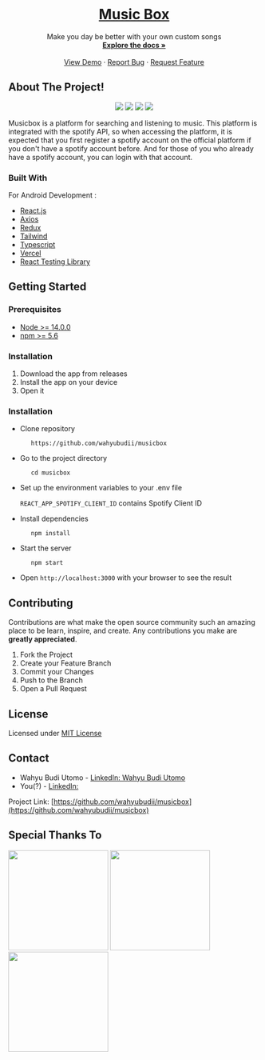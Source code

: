<!--
*** Thanks for checking out the Best-README-Template. If you have a suggestion
*** that would make this better, please fork the repo and create a pull request
*** or simply open an issue with the tag "enhancement".
*** Thanks again! Now go create something AMAZING! :D
-->



<!-- PROJECT SHIELDS -->
<!--
*** I'm using markdown "reference style" links for readability.
*** Reference links are enclosed in brackets [ ] instead of parentheses ( ).
*** See the bottom of this document for the declaration of the reference variables
*** for contributors-url, forks-url, etc. This is an optional, concise syntax you may use.
*** https://www.markdownguide.org/basic-syntax/#reference-style-links
-->

<!-- PROJECT LOGO -->

<br />
<p align="center">
  <a href="https://musicbox.vercel.app/">
    <h1 align="center">Music Box</h1>
  </a>

  <p align="center">
    Make you day be better with your own custom songs
    <br />
    <a href="https://github.com/wahyubudii/musicbox"><strong>Explore the docs »</strong></a>
    <br />
    <br />
    <a href="#!">View Demo</a>
    ·
    <a href="https://github.com/wahyubudii/musicbox/issues">Report Bug</a>
    ·
    <a href="https://github.com/wahyubudii/musicbox/issues">Request Feature</a>
  </p>
</p>

<!-- ABOUT THE PROJECT -->
## About The Project!
<p align="center">
<img src="https://user-images.githubusercontent.com/79882296/164763358-e7237ae6-6f7e-4340-836f-5f44df42a161.jpg" height="auto"></img>
<img src="https://user-images.githubusercontent.com/79882296/164763357-9a2545be-ac6e-40fb-952d-3cc86704d1cc.jpg" height="auto"></img>
<img src="https://user-images.githubusercontent.com/79882296/164763354-7a437726-8d3b-4149-aaed-4ca0a7b5e12e.jpg" height="auto"></img>
<img src="https://user-images.githubusercontent.com/79882296/164763499-6a90f2f1-ccdb-440b-804a-6bf3435574f0.jpg" height="auto"></img>
</p>
Musicbox is a platform for searching and listening to music. This platform is integrated with the spotify API, so when accessing the platform, it is expected that you first register a spotify account on the official platform if you don't have a spotify account before. And for those of you who already have a spotify account, you can login with that account.

### Built With

For Android Development :
* [React.js](https://reactjs.org/)
* [Axios](https://axios-http.com/)
* [Redux](https://react-redux.js.org/)
* [Tailwind](https://tailwindcss.com/)
* [Typescript](https://www.typescriptlang.org/)
* [Vercel](https://vercel.com/)
* [React Testing Library](https://testing-library.com/)

<!-- GETTING STARTED -->
## Getting Started

### Prerequisites

* [Node >= 14.0.0](https://nodejs.org/en/)
* [npm >= 5.6](https://www.npmjs.com/)

### Installation

1. Download the app from releases
2. Install the app on your device
3. Open it

### Installation

* Clone repository
  ```
     https://github.com/wahyubudii/musicbox
  ```
* Go to the project directory
  ```
     cd musicbox
  ```
* Set up the environment variables to your .env file

  `REACT_APP_SPOTIFY_CLIENT_ID` contains Spotify Client ID

* Install dependencies

  ```
     npm install
  ```

* Start the server
  ```
     npm start
  ```
* Open `http://localhost:3000` with your browser to see the result


<!-- CONTRIBUTING -->
## Contributing

Contributions are what make the open source community such an amazing place to be learn, inspire, and create. Any contributions you make are **greatly appreciated**.

1. Fork the Project
2. Create your Feature Branch 
3. Commit your Changes 
4. Push to the Branch 
5. Open a Pull Request


<!-- LICENSE -->
## License

Licensed under [MIT License](https://github.com/wahyubudii/musicbox/blob/main/LICENSE)



<!-- CONTACT -->
## Contact

* Wahyu Budi Utomo - [LinkedIn: Wahyu Budi Utomo](https://www.linkedin.com/in/wahyubudiutomo/)
* You(?) - [LinkedIn: ]()

Project Link: [https://github.com/wahyubudii/musicbox](https://github.com/wahyubudii/musicbox)




## Special Thanks To
<a href="https://www.anakbangsabisa.org/generasi-gigih/"><img src="https://user-images.githubusercontent.com/37680589/164714521-c2a103cf-4f6d-436e-9e78-fa02efe6028d.png" width="200px" height="auto"></a>
<a href="https://www.gotocompany.com//"><img src="https://upload.wikimedia.org/wikipedia/commons/thumb/8/88/GoTo_logo.svg/1200px-GoTo_logo.svg.png" width="200px" height="auto"></a>
<a href="https://kampusmerdeka.kemdikbud.go.id//"><img src="https://www.kalderanews.com/wp-content/uploads/2020/09/Logo-Kampus-Merdeka-diluncurkan.jpg" width="200px" height="auto"></a>

